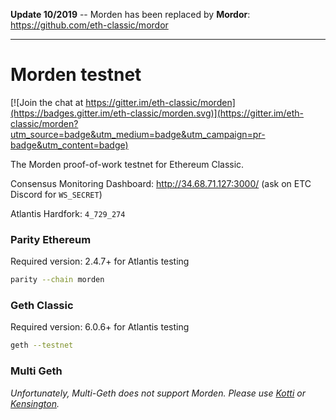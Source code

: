 **Update 10/2019** -- Morden has been replaced by **Mordor**: https://github.com/eth-classic/mordor

---

# Morden testnet

[![Join the chat at https://gitter.im/eth-classic/morden](https://badges.gitter.im/eth-classic/morden.svg)](https://gitter.im/eth-classic/morden?utm_source=badge&utm_medium=badge&utm_campaign=pr-badge&utm_content=badge)

The Morden proof-of-work testnet for Ethereum Classic.

Consensus Monitoring Dashboard: http://34.68.71.127:3000/ (ask on ETC Discord for `WS_SECRET`)

Atlantis Hardfork: `4_729_274`

### Parity Ethereum

Required version: 2.4.7+ for Atlantis testing

```bash
parity --chain morden
```

### Geth Classic

Required version: 6.0.6+ for Atlantis testing

```bash
geth --testnet
```

### Multi Geth

_Unfortunately, Multi-Geth does not support Morden. Please use [Kotti](https://github.com/goerli/testnet#meta-data-kotti-classic) or [Kensington](https://github.com/eth-classic/kensington)._
